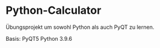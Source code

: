 # Python-Calculator
Übungsprojekt um sowohl Python als auch PyQT zu lernen.

Basis:
PyQT5
Python 3.9.6